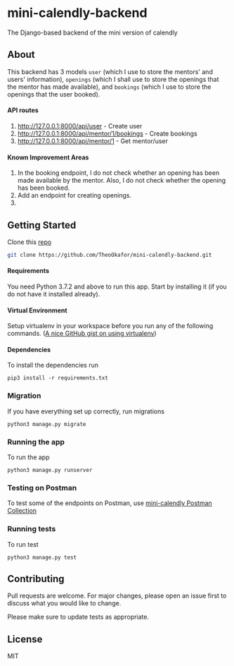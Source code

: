 # mini-calendly-backend
The Django-based backend of the mini version of calendly
## About
This backend has 3 models `user` (which I use to store the mentors' and users' information), `openings` (which I shall use to store the openings that the mentor has made available), and `bookings` (which I use to store the openings that the user booked).
#### API routes
1. http://127.0.0.1:8000/api/user - Create user
2. http://127.0.0.1:8000/api/mentor/1/bookings - Create bookings
3. http://127.0.0.1:8000/api/mentor/1 - Get mentor/user

#### Known Improvement Areas
1. In the booking endpoint, I do not check whether an opening has been made available by the mentor. Also, I do not check whether the opening has been booked.
2. Add an endpoint for creating openings.
3. 

## Getting Started

Clone this [repo](https://github.com/TheoOkafor/mini-calendly-backend.git)

```bash
git clone https://github.com/TheoOkafor/mini-calendly-backend.git
```
#### Requirements
You need Python 3.7.2 and above to run this app. Start by installing it (if you do not have it installed already).


#### Virtual Environment
Setup virtualenv in your workspace before you run any of the following commands. ([A nice GitHub gist on using virtualenv](https://gist.github.com/Geoyi/d9fab4f609e9f75941946be45000632b))

#### Dependencies
To install the dependencies run
```venv
pip3 install -r requirements.txt
```

### Migration
If you have everything set up correctly, run migrations

```venv
python3 manage.py migrate
```

### Running the app
To run the app
```venv
python3 manage.py runserver
```

### Testing on Postman
To test some of the endpoints on Postman, use
[mini-calendly Postman Collection](https://www.getpostman.com/collections/b05bfdae2f28def0f08a)

### Running tests
To run test
```venv
python3 manage.py test
```

## Contributing
Pull requests are welcome. For major changes, please open an issue first to discuss what you would like to change.

Please make sure to update tests as appropriate.

## License
MIT